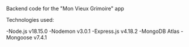 Backend code for the "Mon Vieux Grimoire" app

Technologies used:

-Node.js v18.15.0
-Nodemon v3.0.1
-Express.js v4.18.2
-MongoDB Atlas
-Mongoose v7.4.1